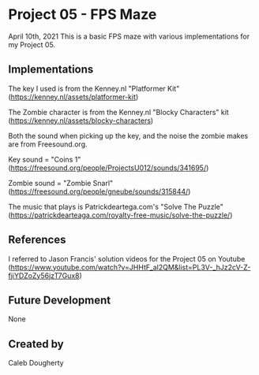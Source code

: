 # Project 05 - FPS Maze

April 10th, 2021
This is a basic FPS maze with various implementations for my Project 05.

## Implementations

The key I used is from the Kenney.nl "Platformer Kit" (https://kenney.nl/assets/platformer-kit)

The Zombie character is from the Kenney.nl "Blocky Characters" kit (https://kenney.nl/assets/blocky-characters)

Both the sound when picking up the key, and the noise the zombie makes are from Freesound.org.

Key sound = "Coins 1" (https://freesound.org/people/ProjectsU012/sounds/341695/)

Zombie sound = "Zombie Snarl" (https://freesound.org/people/gneube/sounds/315844/)
  
The music that plays is Patrickdeartega.com's "Solve The Puzzle" (https://patrickdearteaga.com/royalty-free-music/solve-the-puzzle/)

## References

I referred to Jason Francis' solution videos for the Project 05 on Youtube (https://www.youtube.com/watch?v=JHHtF_al2QM&list=PL3V-_hJz2cV-Z-fjiYDZoZy56jzT7Gux8)

## Future Development

None

## Created by

Caleb Dougherty
